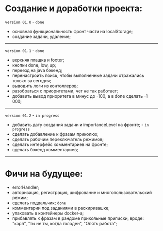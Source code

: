 # Создание и доработки проекта:

`version 01.0` - `done`
 - основная функциональность фронт части на localStorage;
 - создание задачи, удаление;
***
`version 01.1` - `done`
 - верхняя плашка и footer; 
 - кнопки done, low, up; 
 - переезд на java бэкенд;
 - перенастроить поиск, чтобы выполненные задачи отражались только за сегодня; 
 - выводить логи из контоллеров; 
 - разобраться с приоритетами, чет не так работает; 
 - добавить вывод приоритета в минус до -100, а в done сделать -1 000; 
***
`version 01.2` - `in progress`
 - добавить дату создания задачи и importanceLevel на фронте; - `in progress`
 - сделать добавление к фразам приколюх; 
 - сделать рабочим переключатель режимов; 
 - сделать интерфейс комментариев на фронте; 
 - сделать бэкенд комментариев; 
***



# Фичи на будущее: 
 - errorHandler; 
 - авторизация, регистрация, шифрование и многопользовательский режим; 
 - сделать подвальчик; `done`
 - комментарии под заданиями в раскиривашке; 
 - упаковать в контейнеры docker-а; 
 - прибавлять к фразам в рандоме прикольные приписки, вроде: "карл", "ты не ты, когда голоден", "Опять работа"; 
